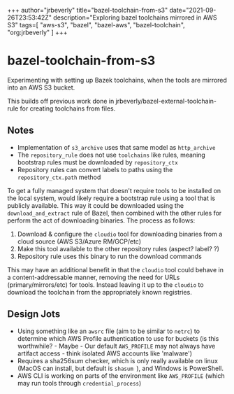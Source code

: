 +++
author="jrbeverly"
title="bazel-toolchain-from-s3"
date="2021-09-26T23:53:42Z"
description="Exploring bazel toolchains mirrored in AWS S3"
tags=[
  "aws-s3",
  "bazel",
  "bazel-aws",
  "bazel-toolchain",
  "org:jrbeverly"
]
+++

# bazel-toolchain-from-s3

Experimenting with setting up Bazek toolchains, when the tools are mirrored into an AWS S3 bucket.

This builds off previous work done in jrbeverly/bazel-external-toolchain-rule for creating toolchains from files.

## Notes

- Implementation of `s3_archive` uses that same model as `http_archive`
- The `repository_rule` does not use `toolchains` like rules, meaning bootstrap rules must be downloaded by `repository_ctx`
- Repository rules can convert labels to paths using the `repository_ctx.path` method

To get a fully managed system that doesn't require tools to be installed on the local system, would likely require a bootstrap rule using a tool that is publicly available. This way it could be downloaded using the `download_and_extract` rule of Bazel, then combined with the other rules for perform the act of downloading binaries. The process as follows:

1. Download & configure the `cloudio` tool for downloading binaries from a cloud source (AWS S3/Azure RM/GCP/etc)
2. Make this tool available to the other repository rules (aspect? label? ?)
3. Repository rule uses this binary to run the download commands

This may have an additional benefit in that the `cloudio` tool could behave in a content-addressable manner, removing the need for URLs (primary/mirrors/etc) for tools. Instead leaving it up to the `cloudio` to download the toolchain from the appropriately known registries.

## Design Jots

- Using something like an `awsrc` file (aim to be similar to `netrc`) to determine which AWS Profile authentication to use for buckets (is this worthwhile? - Maybe - Our default `AWS_PROFILE` may not always have artifact access - think isolated AWS accounts like 'malware')
- Requires a sha256sum checker, which is only really available on linux (MacOS can install, but default is `shasum `), and Windows is PowerShell.
- AWS CLI is working on parts of the environment like `AWS_PROFILE` (which may run tools through `credential_process`)
